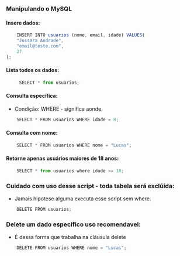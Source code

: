 ### Manipulando o MySQL

#### Insere dados:

```js
    INSERT INTO usuarios (nome, email, idade) VALUES(
    "Jussara Andrade",
    "email@teste.com",
    27
);
```

#### Lista todos os dados:

```js
     SELECT * from usuarios;
```

#### Consulta específica:

* Condição: WHERE - significa aonde.

```js
    SELECT * FROM usuarios WHERE idade = 8;
```

#### Consulta com nome:

```js
    SELECT * FROM usuarios WHERE nome = "Lucas";
```

#### Retorne apenas usuários maiores de 18 anos:

```js
    SELECT * from usuarios where idade >= 18;
```

### Cuidado com uso desse script - toda tabela será exclúida: 

* Jamais hipotese alguma executa esse script sem where.

```js
    DELETE FROM usuarios;
```

### Delete um dado específico uso recomendavel:

* É dessa forma que trabalha na cláusula delete

```js
    DELETE FROM usuarios WHERE nome = "Lucas";
```





